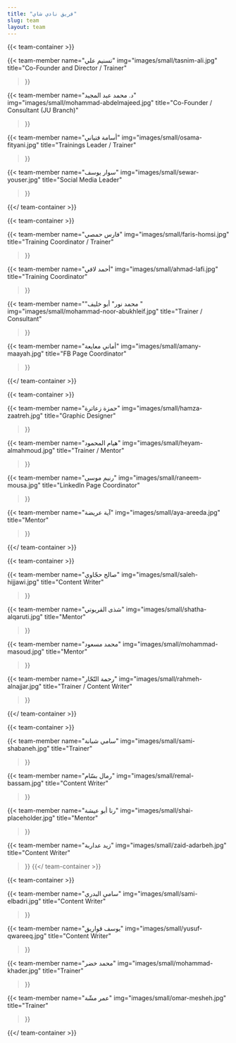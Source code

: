 ```yaml
---
title: "فريق نادي شاي"
slug: team
layout: team
---
```


{{< team-container >}}

{{< team-member
    name="تسنيم علي"
    img="images/small/tasnim-ali.jpg"
    title="Co-Founder and Director / Trainer"
>}}

{{< team-member
    name="د. محمد عبد المجيد"
    img="images/small/mohammad-abdelmajeed.jpg"
    title="Co-Founder / Consultant (JU Branch)"
>}}

{{< team-member
    name="أسامة فتياني"
    img="images/small/osama-fityani.jpg"
    title="Trainings Leader / Trainer"
>}}

{{< team-member
    name="سوار يوسف"
    img="images/small/sewar-youser.jpg"
    title="Social Media Leader"
>}}

{{</ team-container >}}



{{< team-container >}}

{{< team-member
    name="فارس حمصي"
    img="images/small/faris-homsi.jpg"
    title="Training Coordinator / Trainer"
>}}

{{< team-member
    name="أحمد لافي"
    img="images/small/ahmad-lafi.jpg"
    title="Training Coordinator"
>}}

{{< team-member
    name="\"محمد نور\" أبو خليف "
    img="images/small/mohammad-noor-abukhleif.jpg"
    title="Trainer / Consultant"
>}}

{{< team-member
    name="أماني معايعة"
    img="images/small/amany-maayah.jpg"
    title="FB Page Coordinator"
>}}

{{</ team-container >}}



{{< team-container >}}

{{< team-member
    name="حمزة زعاترة"
    img="images/small/hamza-zaatreh.jpg"
    title="Graphic Designer"
>}}

{{< team-member
    name="هيام المحمود"
    img="images/small/heyam-almahmoud.jpg"
    title="Trainer / Mentor"
>}}

{{< team-member
    name="رنيم موسى"
    img="images/small/raneem-mousa.jpg"
    title="LinkedIn Page Coordinator"
>}}

{{< team-member
    name="آية عريضة"
    img="images/small/aya-areeda.jpg"
    title="Mentor"
>}}

{{</ team-container >}}



{{< team-container >}}

{{< team-member
    name="صالح حجّاوي"
    img="images/small/saleh-hijjawi.jpg"
    title="Content Writer"
>}}

{{< team-member
    name="شذى القريوتي"
    img="images/small/shatha-alqaruti.jpg"
    title="Mentor"
>}}


{{< team-member
    name="محمد مسعود"
    img="images/small/mohammad-masoud.jpg"
    title="Mentor"
>}}

{{< team-member
    name="رحمة النّجّار"
    img="images/small/rahmeh-alnajjar.jpg"
    title="Trainer / Content Writer"
>}}

{{</ team-container >}}



{{< team-container >}}

{{< team-member
    name="سامي شبانة"
    img="images/small/sami-shabaneh.jpg"
    title="Trainer"
>}}

{{< team-member
    name="رمال بسّام"
    img="images/small/remal-bassam.jpg"
    title="Content Writer"
>}}

{{< team-member
    name="رنا أبو عيشة"
    img="images/small/shai-placeholder.jpg"
    title="Mentor"
>}}

{{< team-member
    name="زيد عداربة"
    img="images/small/zaid-adarbeh.jpg"
    title="Content Writer"
>}}
{{</ team-container >}}



{{< team-container >}}

{{< team-member
    name="سامي البدري"
    img="images/small/sami-elbadri.jpg"
    title="Content Writer"
>}}

{{< team-member
    name="يوسف قواريق"
    img="images/small/yusuf-qwareeq.jpg"
    title="Content Writer"
>}}

{{< team-member
    name="محمد خضر"
    img="images/small/mohammad-khader.jpg"
    title="Trainer"
>}}

{{< team-member
    name="عمر مشّة"
    img="images/small/omar-mesheh.jpg"
    title="Trainer"
>}}

{{</ team-container >}}
